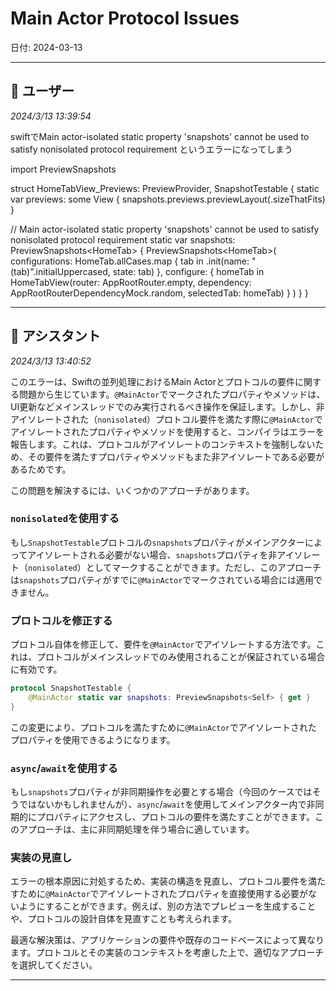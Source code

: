 # Main Actor Protocol Issues

日付: 2024-03-13

---

## 👤 ユーザー
*2024/3/13 13:39:54*

swiftでMain actor-isolated static property 'snapshots' cannot be used to satisfy nonisolated protocol requirement というエラーになってしまう

import PreviewSnapshots

struct HomeTabView_Previews: PreviewProvider, SnapshotTestable {
    static var previews: some View {
        snapshots.previews.previewLayout(.sizeThatFits)
    }

// Main actor-isolated static property 'snapshots' cannot be used to satisfy nonisolated protocol requirement
    static var snapshots: PreviewSnapshots&lt;HomeTab&gt; {
        PreviewSnapshots&lt;HomeTab&gt;(
            configurations: HomeTab.allCases.map { tab in .init(name: "\(tab)".initialUppercased, state: tab) },
            configure: { homeTab in
                HomeTabView(router: AppRootRouter.empty, dependency: AppRootRouterDependencyMock.random, selectedTab: homeTab)
            }
        )
    }
}

---

## 🤖 アシスタント
*2024/3/13 13:40:52*

このエラーは、Swiftの並列処理におけるMain Actorとプロトコルの要件に関する問題から生じています。`@MainActor`でマークされたプロパティやメソッドは、UI更新などメインスレッドでのみ実行されるべき操作を保証します。しかし、非アイソレートされた（`nonisolated`）プロトコル要件を満たす際に`@MainActor`でアイソレートされたプロパティやメソッドを使用すると、コンパイラはエラーを報告します。これは、プロトコルがアイソレートのコンテキストを強制しないため、その要件を満たすプロパティやメソッドもまた非アイソレートである必要があるためです。

この問題を解決するには、いくつかのアプローチがあります。

### `nonisolated`を使用する

もし`SnapshotTestable`プロトコルの`snapshots`プロパティがメインアクターによってアイソレートされる必要がない場合、`snapshots`プロパティを非アイソレート（`nonisolated`）としてマークすることができます。ただし、このアプローチは`snapshots`プロパティがすでに`@MainActor`でマークされている場合には適用できません。

### プロトコルを修正する

プロトコル自体を修正して、要件を`@MainActor`でアイソレートする方法です。これは、プロトコルがメインスレッドでのみ使用されることが保証されている場合に有効です。

```swift
protocol SnapshotTestable {
    @MainActor static var snapshots: PreviewSnapshots<Self> { get }
}
```

この変更により、プロトコルを満たすために`@MainActor`でアイソレートされたプロパティを使用できるようになります。

### `async`/`await`を使用する

もし`snapshots`プロパティが非同期操作を必要とする場合（今回のケースではそうではないかもしれませんが）、`async`/`await`を使用してメインアクター内で非同期的にプロパティにアクセスし、プロトコルの要件を満たすことができます。このアプローチは、主に非同期処理を伴う場合に適しています。

### 実装の見直し

エラーの根本原因に対処するため、実装の構造を見直し、プロトコル要件を満たすために`@MainActor`でアイソレートされたプロパティを直接使用する必要がないようにすることができます。例えば、別の方法でプレビューを生成することや、プロトコルの設計自体を見直すことも考えられます。

最適な解決策は、アプリケーションの要件や既存のコードベースによって異なります。プロトコルとその実装のコンテキストを考慮した上で、適切なアプローチを選択してください。

---
